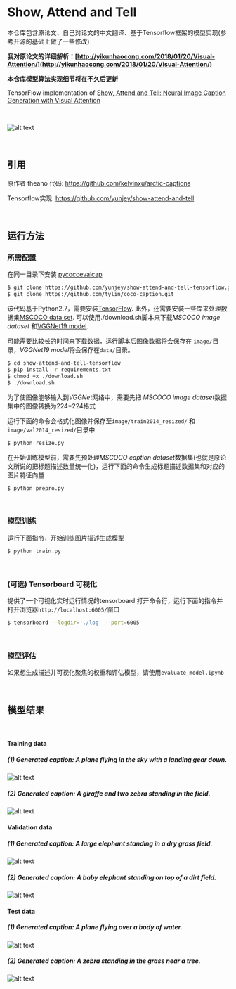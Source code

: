# Show, Attend and Tell
本仓库包含原论文、自己对论文的中文翻译、基于Tensorflow框架的模型实现(参考开源的基础上做了一些修改) 

**我对原论文的详细解析：[http://yikunhaocong.com/2018/01/20/Visual-Attention/](http://yikunhaocong.com/2018/01/20/Visual-Attention/)** 

**本仓库模型算法实现细节将在不久后更新**

TensorFlow implementation of [Show, Attend and Tell: Neural Image Caption Generation with Visual Attention](http://arxiv.org/abs/1502.03044)

<br/>

![alt text](jpg/attention_over_time.jpg "soft attention")

<br/>


## 引用

原作者 theano 代码: https://github.com/kelvinxu/arctic-captions 

Tensorflow实现: 
https://github.com/yunjey/show-attend-and-tell

<br/>


## 运行方法

### 所需配置

在同一目录下安装 [pycocoevalcap](https://github.com/tylin/coco-caption.git) 

```bash
$ git clone https://github.com/yunjey/show-attend-and-tell-tensorflow.git
$ git clone https://github.com/tylin/coco-caption.git
```

该代码基于Python2.7，需要安装[TensorFlow](https://www.tensorflow.org/versions/r0.11/get_started/os_setup.html#anaconda-installation). 此外，还需要安装一些库来处理数据集[MSCOCO data set](http://mscoco.org/home/). 可以使用./download.sh脚本来下载<i>MSCOCO image dataset</i> 和[VGGNet19 model](http://www.vlfeat.org/matconvnet/pretrained/). 

可能需要比较长的时间来下载数据，运行脚本后图像数据将会保存在 `image/`目录，<i>VGGNet19 model</i>将会保存在`data/`目录。

```bash
$ cd show-attend-and-tell-tensorflow
$ pip install -r requirements.txt
$ chmod +x ./download.sh
$ ./download.sh
```


为了使图像能够输入到<i>VGGNet</i>网络中，需要先把  <i>MSCOCO image dataset</i>数据集中的图像转换为224*224格式

运行下面的命令会格式化图像并保存至`image/train2014_resized/` 和`image/val2014_resized/`目录中

```bash
$ python resize.py
```

在开始训练模型前，需要先预处理<i>MSCOCO caption dataset</i>数据集(也就是原论文所说的把标题描述数量统一化)，运行下面的命令生成标题描述数据集和对应的图片特征向量

```bash
$ python prepro.py
```
<br>

### 模型训练 

运行下面指令，开始训练图片描述生成模型 

```bash
$ python train.py
```
<br>

### (可选) Tensorboard 可视化

提供了一个可视化实时运行情况的tensorboard
打开命令行，运行下面的指令并打开浏览器`http://localhost:6005/`窗口


```bash
$ tensorboard --logdir='./log' --port=6005 
```
<br>

### 模型评估

如果想生成描述并可视化聚焦的权重和评估模型，请使用`evaluate_model.ipynb`

<br/>

## 模型结果
 
<br/>

#### Training data

##### (1) Generated caption: A plane flying in the sky with a landing gear down.
![alt text](jpg/train2.jpg "train image")

##### (2) Generated caption: A giraffe and two zebra standing in the field.
![alt text](jpg/train.jpg "train image")

#### Validation data

##### (1) Generated caption: A large elephant standing in a dry grass field.
![alt text](jpg/val.jpg "val image")

##### (2) Generated caption: A baby elephant standing on top of a dirt field.
![alt text](jpg/val2.jpg "val image")

#### Test data

##### (1) Generated caption: A plane flying over a body of water.
![alt text](jpg/test.jpg "test image")

##### (2) Generated caption: A zebra standing in the grass near a tree.
![alt text](jpg/test2.jpg "test image")

